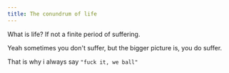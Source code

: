```yaml
---
title: The conundrum of life
---
```

What is life? If not a finite period of suffering. 

Yeah sometimes you don't suffer, but the bigger picture is, you do suffer. 

That is why i always say ```"fuck it, we ball"```
